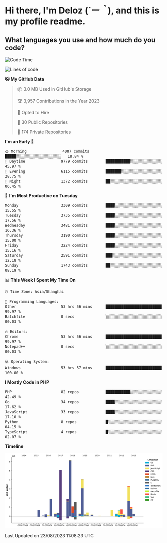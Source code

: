 # **Hi there, I'm Deloz (*´ー｀*), and this is my profile readme.**

## **What languages you use and how much do you code?**

<!--START_SECTION:waka-->
![Code Time](http://img.shields.io/badge/Code%20Time-2%2C211%20hrs%2027%20mins-blue)

![Lines of code](https://img.shields.io/badge/From%20Hello%20World%20I%27ve%20Written-31.5%20million%20lines%20of%20code-blue)

**🐱 My GitHub Data** 

> 📦 3.0 MB Used in GitHub's Storage 
 > 
> 🏆 3,957 Contributions in the Year 2023
 > 
> 💼 Opted to Hire
 > 
> 📜 30 Public Repositories 
 > 
> 🔑 174 Private Repositories 
 > 
**I'm an Early 🐤** 

```text
🌞 Morning                4007 commits        █████░░░░░░░░░░░░░░░░░░░░   18.84 % 
🌆 Daytime                9779 commits        ███████████░░░░░░░░░░░░░░   45.97 % 
🌃 Evening                6115 commits        ███████░░░░░░░░░░░░░░░░░░   28.75 % 
🌙 Night                  1372 commits        ██░░░░░░░░░░░░░░░░░░░░░░░   06.45 % 
```
📅 **I'm Most Productive on Tuesday** 

```text
Monday                   3309 commits        ████░░░░░░░░░░░░░░░░░░░░░   15.55 % 
Tuesday                  3735 commits        ████░░░░░░░░░░░░░░░░░░░░░   17.56 % 
Wednesday                3481 commits        ████░░░░░░░░░░░░░░░░░░░░░   16.36 % 
Thursday                 3190 commits        ████░░░░░░░░░░░░░░░░░░░░░   15.00 % 
Friday                   3224 commits        ████░░░░░░░░░░░░░░░░░░░░░   15.16 % 
Saturday                 2591 commits        ███░░░░░░░░░░░░░░░░░░░░░░   12.18 % 
Sunday                   1743 commits        ██░░░░░░░░░░░░░░░░░░░░░░░   08.19 % 
```


📊 **This Week I Spent My Time On** 

```text
🕑︎ Time Zone: Asia/Shanghai

💬 Programming Languages: 
Other                    53 hrs 56 mins      █████████████████████████   99.97 % 
Batchfile                0 secs              ░░░░░░░░░░░░░░░░░░░░░░░░░   00.03 % 

🔥 Editors: 
Chrome                   53 hrs 56 mins      █████████████████████████   99.97 % 
Notepad++                0 secs              ░░░░░░░░░░░░░░░░░░░░░░░░░   00.03 % 

💻 Operating System: 
Windows                  53 hrs 57 mins      █████████████████████████   100.00 % 
```

**I Mostly Code in PHP** 

```text
PHP                      82 repos            ███████████░░░░░░░░░░░░░░   42.49 % 
Go                       34 repos            ████░░░░░░░░░░░░░░░░░░░░░   17.62 % 
JavaScript               33 repos            ████░░░░░░░░░░░░░░░░░░░░░   17.10 % 
Python                   8 repos             █░░░░░░░░░░░░░░░░░░░░░░░░   04.15 % 
TypeScript               4 repos             █░░░░░░░░░░░░░░░░░░░░░░░░   02.07 % 
```



**Timeline**

![Lines of Code chart](https://raw.githubusercontent.com/deloz/deloz/main/assets/bar_graph.png)


 Last Updated on 23/08/2023 11:08:23 UTC
<!--END_SECTION:waka-->

